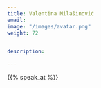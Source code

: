 ```yaml
---
title: Valentina Milašinović
email: 
image: "/images/avatar.png"
weight: 72


description: 

---
```


{{% speak_at %}}
